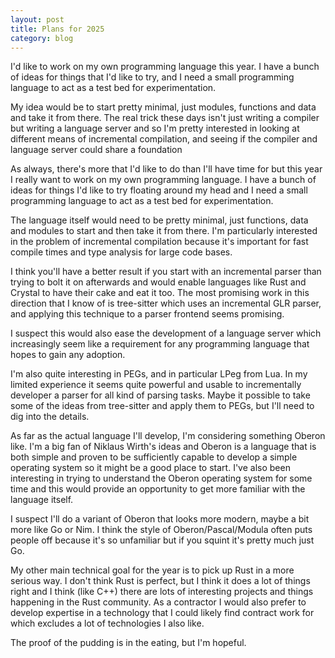 ```yaml
---
layout: post
title: Plans for 2025
category: blog
---
```



I'd like to work on my own programming language this year. I have a bunch of ideas for things that I'd like to try, and I need a small programming language to act as a test bed for experimentation.

My idea would be to start pretty minimal, just modules, functions and data and take it from there. The real trick these days isn't just writing a compiler but writing a language server and so I'm pretty interested in looking at different means of incremental compilation, and seeing if the compiler and language server could share a foundation

As always, there's more that I'd like to do than I'll have time for but this year I really want to work on my own programming language. I have a bunch of ideas for things I'd like to try floating around my head and I need a small programming language to act as a test bed for experimentation.

The language itself would need to be pretty minimal, just functions, data and modules to start and then take it from there. I'm particularly interested in the problem of incremental compilation because it's important for fast compile times and type analysis for large code bases. 

I think you'll have a better result if you start with an incremental parser than trying to bolt it on afterwards and would enable languages like Rust and Crystal to have their cake and eat it too. The most promising work in this direction that I know of is tree-sitter which uses an incremental GLR parser, and applying this technique to a parser frontend seems promising.

I suspect this would also ease the development of a language server which increasingly seem like a requirement for any programming language that hopes to gain any adoption.

I'm also quite interesting in PEGs, and in particular LPeg from Lua. In my limited experience it seems quite powerful and usable to incrementally developer a parser for all kind of parsing tasks. Maybe it possible to take some of the ideas from tree-sitter and apply them to PEGs, but I'll need to dig into the details.

As far as the actual language I'll develop, I'm considering something Oberon like. I'm a big fan of Niklaus Wirth's ideas and Oberon is a language that is both simple and proven to be sufficiently capable to develop a simple operating system so it might be a good place to start. I've also been interesting in trying to understand the Oberon operating system for some time and this would provide an opportunity to get more familiar with the language itself.

I suspect I'll do a variant of Oberon that looks more modern, maybe a bit more like Go or Nim. I think the style of Oberon/Pascal/Modula often puts people off because it's so unfamiliar but if you squint it's pretty much just Go. 

My other main technical goal for the year is to pick up Rust in a more serious way. I don't think Rust is perfect, but I think it does a lot of things right and I think (like C++) there are lots of interesting projects and things happening in the Rust community. As a contractor I would also prefer to develop expertise in a technology that I could likely find contract work for which excludes a lot of technologies I also like.

The proof of the pudding is in the eating, but I'm hopeful. 

